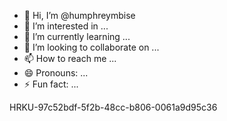 - 👋 Hi, I’m @humphreymbise
- 👀 I’m interested in ...
- 🌱 I’m currently learning ...
- 💞️ I’m looking to collaborate on ...
- 📫 How to reach me ...
- 😄 Pronouns: ...
- ⚡ Fun fact: ...

<!---
humphreymbise/humphreymbise is a ✨ special ✨ repository because its `README.md` (this file) appears on your GitHub profile.
You can click the Preview link to take a look at your changes.
--->
HRKU-97c52bdf-5f2b-48cc-b806-0061a9d95c36
